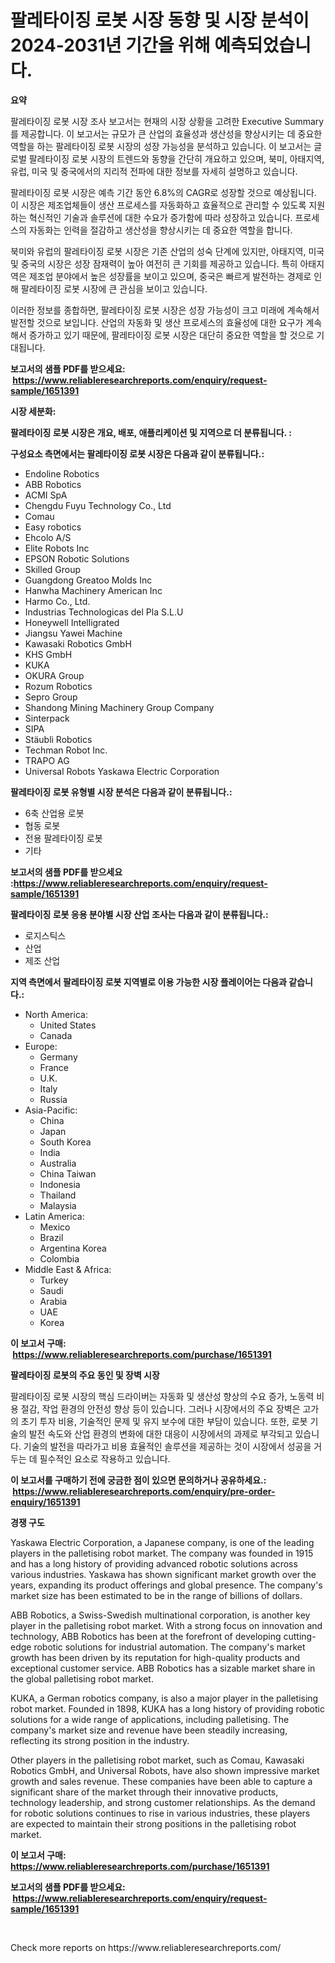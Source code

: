 <p><h1>팔레타이징 로봇 시장 동향 및 시장 분석이 2024-2031년 기간을 위해 예측되었습니다.</h1></p><p><strong>요약</strong></p>
<p><p>팔레타이징 로봇 시장 조사 보고서는 현재의 시장 상황을 고려한 Executive Summary를 제공합니다. 이 보고서는 규모가 큰 산업의 효율성과 생산성을 향상시키는 데 중요한 역할을 하는 팔레타이징 로봇 시장의 성장 가능성을 분석하고 있습니다. 이 보고서는 글로벌 팔레타이징 로봇 시장의 트렌드와 동향을 간단히 개요하고 있으며, 북미, 아태지역, 유럽, 미국 및 중국에서의 지리적 전파에 대한 정보를 자세히 설명하고 있습니다.</p><p>팔레타이징 로봇 시장은 예측 기간 동안 6.8%의 CAGR로 성장할 것으로 예상됩니다. 이 시장은 제조업체들이 생산 프로세스를 자동화하고 효율적으로 관리할 수 있도록 지원하는 혁신적인 기술과 솔루션에 대한 수요가 증가함에 따라 성장하고 있습니다. 프로세스의 자동화는 인력을 절감하고 생산성을 향상시키는 데 중요한 역할을 합니다.</p><p>북미와 유럽의 팔레타이징 로봇 시장은 기존 산업의 성숙 단계에 있지만, 아태지역, 미국 및 중국의 시장은 성장 잠재력이 높아 여전히 큰 기회를 제공하고 있습니다. 특히 아태지역은 제조업 분야에서 높은 성장률을 보이고 있으며, 중국은 빠르게 발전하는 경제로 인해 팔레타이징 로봇 시장에 큰 관심을 보이고 있습니다.</p><p>이러한 정보를 종합하면, 팔레타이징 로봇 시장은 성장 가능성이 크고 미래에 계속해서 발전할 것으로 보입니다. 산업의 자동화 및 생산 프로세스의 효율성에 대한 요구가 계속해서 증가하고 있기 때문에, 팔레타이징 로봇 시장은 대단히 중요한 역할을 할 것으로 기대됩니다.</p></p>
<p><strong>보고서의 샘플 PDF를 받으세요: &nbsp;<a href="https://www.reliableresearchreports.com/enquiry/request-sample/1651391">https://www.reliableresearchreports.com/enquiry/request-sample/1651391</a></strong></p>
<p><strong>시장 세분화:</strong></p>
<p><strong> 팔레타이징 로봇 시장은 개요, 배포, 애플리케이션 및 지역으로 더 분류됩니다. :</strong></p>
<p><strong>구성요소 측면에서는 팔레타이징 로봇 시장은 다음과 같이 분류됩니다.:</strong></p>
<p><ul><li>Endoline Robotics</li><li>ABB Robotics</li><li>ACMI SpA</li><li>Chengdu Fuyu Technology Co., Ltd</li><li>Comau</li><li>Easy robotics</li><li>Ehcolo A/S</li><li>Elite Robots Inc</li><li>EPSON Robotic Solutions</li><li>Skilled Group</li><li>Guangdong Greatoo Molds Inc</li><li>Hanwha Machinery American Inc</li><li>Harmo Co., Ltd.</li><li>Industrias Technologicas del Pla S.L.U</li><li>Honeywell Intelligrated</li><li>Jiangsu Yawei Machine</li><li>Kawasaki Robotics GmbH</li><li>KHS GmbH</li><li>KUKA</li><li>OKURA Group</li><li>Rozum Robotics</li><li>Sepro Group</li><li>Shandong Mining Machinery Group Company</li><li>Sinterpack</li><li>SIPA</li><li>Stäubli Robotics</li><li>Techman Robot Inc.</li><li>TRAPO AG</li><li>Universal Robots
    Yaskawa Electric Corporation</li></ul></p>
<p><strong> 팔레타이징 로봇 유형별 시장 분석은 다음과 같이 분류됩니다.:</strong></p>
<p><ul><li>6축 산업용 로봇</li><li>협동 로봇</li><li>전용 팔레타이징 로봇</li><li>기타</li></ul></p>
<p><strong>보고서의 샘플 PDF를 받으세요 :<a href="https://www.reliableresearchreports.com/enquiry/request-sample/1651391">https://www.reliableresearchreports.com/enquiry/request-sample/1651391</a></strong></p>
<p><strong> 팔레타이징 로봇 응용 분야별 시장 산업 조사는 다음과 같이 분류됩니다.:</strong></p>
<p><ul><li>로지스틱스</li><li>산업</li><li>제조 산업</li></ul></p>
<p><strong>지역 측면에서 팔레타이징 로봇 지역별로 이용 가능한 시장 플레이어는 다음과 같습니다.:</strong></p>
<p><ul>
    <li>
        North America:
        <ul>
            <li>United States</li>
            <li>Canada</li>
        </ul>
    </li>
    <li>
        Europe:
        <ul>
            <li>Germany</li>
            <li>France</li>
            <li>U.K.</li>
            <li>Italy</li>
            <li>Russia</li>
        </ul>
    </li>
    <li>
        Asia-Pacific:
        <ul>
            <li>China</li>
            <li>Japan</li>
            <li>South Korea</li>
            <li>India</li>
            <li>Australia</li>
            <li>China Taiwan</li>
            <li>Indonesia</li>
            <li>Thailand</li>
            <li>Malaysia</li>
        </ul>
    </li>
    <li>
        Latin America:
        <ul>
            <li>Mexico</li>
            <li>Brazil</li>
            <li>Argentina Korea</li>
            <li>Colombia</li>
        </ul>
    </li>
    <li>
        Middle East & Africa:
        <ul>
            <li>Turkey</li>
            <li>Saudi</li>
            <li>Arabia</li>
            <li>UAE</li>
            <li>Korea</li>
        </ul>
    </li>
    </ul></p>
<p><strong>이 보고서 구매: &nbsp;<a href="https://www.reliableresearchreports.com/purchase/1651391">https://www.reliableresearchreports.com/purchase/1651391</a></strong></p>
<p><strong>팔레타이징 로봇의 주요 동인 및 장벽 시장</strong></p>
<p><p>팔레타이징 로봇 시장의 핵심 드라이버는 자동화 및 생산성 향상의 수요 증가, 노동력 비용 절감, 작업 환경의 안전성 향상 등이 있습니다. 그러나 시장에서의 주요 장벽은 고가의 초기 투자 비용, 기술적인 문제 및 유지 보수에 대한 부담이 있습니다. 또한, 로봇 기술의 발전 속도와 산업 환경의 변화에 대한 대응이 시장에서의 과제로 부각되고 있습니다. 기술의 발전을 따라가고 비용 효율적인 솔루션을 제공하는 것이 시장에서 성공을 거두는 데 필수적인 요소로 작용하고 있습니다.</p></p>
<p><strong>이 보고서를 구매하기 전에 궁금한 점이 있으면 문의하거나 공유하세요.: &nbsp;<a href="https://www.reliableresearchreports.com/enquiry/pre-order-enquiry/1651391">https://www.reliableresearchreports.com/enquiry/pre-order-enquiry/1651391</a></strong></p>
<p><strong>경쟁 구도</strong></p>
<p><p>Yaskawa Electric Corporation, a Japanese company, is one of the leading players in the palletising robot market. The company was founded in 1915 and has a long history of providing advanced robotic solutions across various industries. Yaskawa has shown significant market growth over the years, expanding its product offerings and global presence. The company's market size has been estimated to be in the range of billions of dollars.</p><p>ABB Robotics, a Swiss-Swedish multinational corporation, is another key player in the palletising robot market. With a strong focus on innovation and technology, ABB Robotics has been at the forefront of developing cutting-edge robotic solutions for industrial automation. The company's market growth has been driven by its reputation for high-quality products and exceptional customer service. ABB Robotics has a sizable market share in the global palletising robot market.</p><p>KUKA, a German robotics company, is also a major player in the palletising robot market. Founded in 1898, KUKA has a long history of providing robotic solutions for a wide range of applications, including palletising. The company's market size and revenue have been steadily increasing, reflecting its strong position in the industry.</p><p>Other players in the palletising robot market, such as Comau, Kawasaki Robotics GmbH, and Universal Robots, have also shown impressive market growth and sales revenue. These companies have been able to capture a significant share of the market through their innovative products, technology leadership, and strong customer relationships. As the demand for robotic solutions continues to rise in various industries, these players are expected to maintain their strong positions in the palletising robot market.</p></p>
<p><strong>이 보고서 구매: &nbsp; <a href="https://www.reliableresearchreports.com/purchase/1651391">https://www.reliableresearchreports.com/purchase/1651391</a></strong></p>
<p><strong>보고서의 샘플 PDF를 받으세요: &nbsp;<a href="https://www.reliableresearchreports.com/enquiry/request-sample/1651391">https://www.reliableresearchreports.com/enquiry/request-sample/1651391</a></strong><strong></strong></p>
<p>&nbsp;</p>
<p>Check more reports on https://www.reliableresearchreports.com/</p>